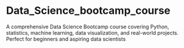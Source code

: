 # Data_Science_bootcamp_course
A comprehensive Data Science Bootcamp course covering Python, statistics, machine learning, data visualization, and real-world projects. Perfect for beginners and aspiring data scientists
